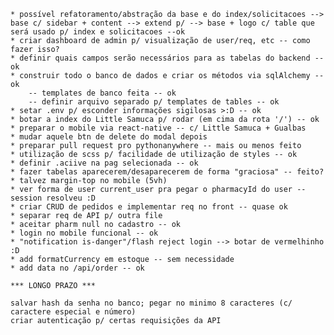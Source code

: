 
    * possível refatoramento/abstração da base e do index/solicitacoes --> base c/ sidebar + content --> extend p/ --> base + logo c/ table que será usado p/ index e solicitacoes --ok
    * criar dashboard de admin p/ visualização de user/req, etc -- como fazer isso?
    * definir quais campos serão necessários para as tabelas do backend -- ok
    * construir todo o banco de dados e criar os métodos via sqlAlchemy -- ok
        -- templates de banco feita -- ok
        -- definir arquivo separado p/ templates de tables -- ok
    * setar .env p/ esconder informações sigilosas >:D -- ok
    * botar a index do Little Samuca p/ rodar (em cima da rota '/') -- ok
    * preparar o mobile via react-native -- c/ Little Samuca + Gualbas
    * mudar aquele btn de delete do modal depois
    * preparar pull request pro pythonanywhere -- mais ou menos feito
    * utilização de scss p/ facilidade de utilização de styles -- ok
    * definir .aciive na pag selecionada -- ok
    * fazer tabelas aparecerem/desaparecerem de forma "graciosa" -- feito?
    * talvez margin-top no mobile (5vh)
    * ver forma de user current_user pra pegar o pharmacyId do user -- session resolveu :D
    * criar CRUD de pedidos e implementar req no front -- quase ok
    * separar req de API p/ outra file
    * aceitar pharm null no cadastro -- ok
    * login no mobile funcional -- ok
    * "notification is-danger"/flash reject login --> botar de vermelhinho :D
    * add formatCurrency em estoque -- sem necessidade
    * add data no /api/order -- ok

    *** LONGO PRAZO ***
    
    salvar hash da senha no banco; pegar no minimo 8 caracteres (c/ caractere especial e número) 
    criar autenticação p/ certas requisições da API
